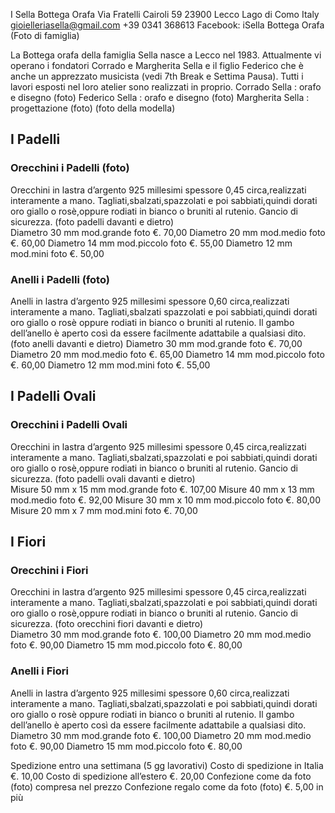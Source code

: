 I Sella Bottega Orafa
Via Fratelli Cairoli 59
23900 Lecco
Lago di Como Italy
gioielleriasella@gmail.com
+39 0341 368613
Facebook: iSella Bottega Orafa
(Foto di famiglia)

La Bottega orafa della famiglia Sella nasce a Lecco nel 1983.
Attualmente vi operano i fondatori Corrado e Margherita Sella e il figlio Federico che è anche un apprezzato musicista (vedi 7th Break e Settima Pausa).
Tutti i lavori esposti nel loro atelier sono realizzati in proprio.
Corrado Sella : orafo e disegno (foto)
Federico Sella : orafo e disegno (foto)
Margherita Sella : progettazione (foto)
(foto della modella)

## I Padelli

### Orecchini i Padelli (foto)

Orecchini in lastra d’argento 925 millesimi spessore 0,45 circa,realizzati interamente a mano. Tagliati,sbalzati,spazzolati e poi sabbiati,quindi dorati oro giallo o rosè,oppure rodiati in bianco o bruniti al rutenio. Gancio di sicurezza. (foto padelli davanti e dietro)  
Diametro 30 mm          mod.grande          foto             €. 70,00
Diametro 20 mm          mod.medio           foto             €. 60,00
Diametro 14 mm          mod.piccolo         foto             €. 55,00
Diametro 12 mm          mod.mini            foto             €. 50,00

### Anelli i Padelli (foto)

Anelli in lastra d’argento 925 millesimi spessore 0,60 circa,realizzati interamente a mano. Tagliati,sbalzati spazzolati e poi sabbiati,quindi dorati oro giallo o rosè oppure rodiati in bianco o bruniti al rutenio. Il gambo dell’anello è aperto così da essere facilmente adattabile a qualsiasi dito. (foto anelli davanti e dietro)
Diametro 30 mm          mod.grande          foto            €. 70,00
Diametro 20 mm          mod.medio           foto            €. 65,00
Diametro 14 mm          mod.piccolo         foto            €. 60,00
Diametro 12 mm          mod.mini            foto            €. 55,00

## I Padelli Ovali

### Orecchini i Padelli Ovali

Orecchini in lastra d’argento 925 millesimi spessore 0,45 circa,realizzati interamente a mano. Tagliati,sbalzati,spazzolati e poi sabbiati,quindi dorati oro giallo o rosè,oppure rodiati in bianco o bruniti al rutenio. Gancio di sicurezza. (foto padelli ovali davanti e dietro)  
Misure 50 mm x 15 mm    mod.grande          foto            €. 107,00
Misure 40 mm x 13 mm    mod.medio           foto            €. 92,00
Misure 30 mm x 10 mm    mod.piccolo         foto            €. 80,00
Misure 20 mm x  7 mm    mod.mini            foto            €. 70,00

## I Fiori

### Orecchini i Fiori

Orecchini in lastra d’argento 925 millesimi spessore 0,45 circa,realizzati interamente a mano. Tagliati,sbalzati,spazzolati e poi sabbiati,quindi dorati oro giallo o rosè,oppure rodiati in bianco o bruniti al rutenio. Gancio di sicurezza. (foto orecchini fiori davanti e dietro)  
Diametro 30 mm          mod.grande          foto            €. 100,00
Diametro 20 mm          mod.medio           foto            €. 90,00
Diametro 15 mm          mod.piccolo         foto            €. 80,00

### Anelli i Fiori

Anelli in lastra d’argento 925 millesimi spessore 0,60 circa,realizzati interamente a mano. Tagliati,sbalzati,spazzolati e poi sabbiati,quindi dorati oro giallo o rosè oppure rodiati in bianco o bruniti al rutenio. Il gambo dell’anello è aperto così da essere facilmente adattabile a qualsiasi dito.
Diametro 30 mm          mod.grande          foto            €. 100,00
Diametro 20 mm          mod.medio           foto            €. 90,00
Diametro 15 mm          mod.piccolo         foto            €. 80,00

Spedizione entro una settimana (5 gg lavorativi)
Costo di spedizione in Italia                               €. 10,00
Costo di spedizione all’estero                              €. 20,00
Confezione come da foto (foto) compresa nel prezzo
Confezione regalo come da foto (foto)                       €. 5,00 in più
